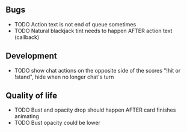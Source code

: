 ## Bugs

- TODO Action text is not end of queue sometimes
- TODO Natural blackjack tint needs to happen AFTER action text (callback)

## Development

- TODO show chat actions on the opposite side of the scores "!hit or !stand", hide when no longer chat's turn

## Quality of life

- TODO Bust and opacity drop should happen AFTER card finishes animating
- TODO Bust opacity could be lower
